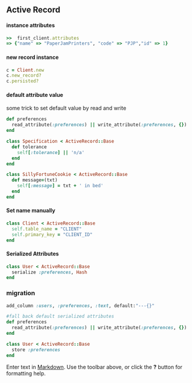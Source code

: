 ## Active Record

#### instance attributes

```ruby
>>  first_client.attributes 
=> {"name" => "PaperJamPrinters", "code" => "PJP","id" => 1}
```

#### new record instance

```ruby
c = Client.new
c.new_record?
c.persisted?
```

#### default attribute value

some trick to set default value by read and write

```ruby
def preferences
  read_attribute(:preferences) || write_attribute(:preferences, {})
end
```

```ruby
class Specification < ActiveRecord::Base
  def tolerance
    self[:tolerance] || 'n/a'
  end
end

class SillyFortuneCookie < ActiveRecord::Base
  def message=(txt)
    self[:message] = txt + ' in bed' 
  end
end
```

#### Set name manually

```ruby
class Client < ActiveRecord::Base
  self.table_name = "CLIENT"
  self.primary_key = "CLIENT_ID"
end
```

#### Serialized Attributes

```ruby
class User < ActiveRecord::Base
  serialize :preferences, Hash
end
```

### migration

```ruby
add_column :users, :preferences, :text, default:"---{}"
```

```ruby
#fall back default serialized attributes
def preferences
  read_attribute(:preferences) || write_attribute(:preferences, {})
end
```

```ruby
class User < ActiveRecord::Base
  store :preferences
end
```



Enter text in [Markdown](http://daringfireball.net/projects/markdown/). Use the toolbar above, or click the **?** button for formatting help.
